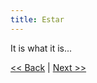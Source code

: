 ```yaml
---
title: Estar
---
```

It is what it is...

[<< Back](/resources/verbos-de-seth/ser)&nbsp;|&nbsp;[Next >>](/resources/verbos-de-seth/tener)

